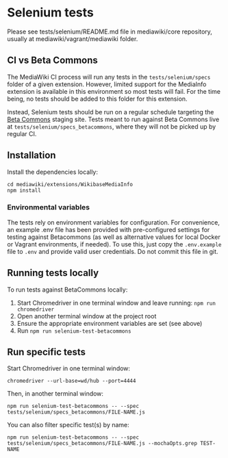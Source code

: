 # Selenium tests
	
Please see tests/selenium/README.md file in mediawiki/core repository, usually
at mediawiki/vagrant/mediawiki folder.

## CI vs Beta Commons

The MediaWiki CI process will run any tests in the `tests/selenium/specs` folder
of a given extension. However, limited support for the MediaInfo extension is
available in this environment so most tests will fail. For the time being, no
tests should be added to this folder for this extension.

Instead, Selenium tests should be run on a regular schedule targeting the [Beta
Commons](https://commons.wikimedia.beta.wmflabs.org/) staging site. Tests
meant to run against Beta Commons live at `tests/selenium/specs_betacommons`,
where they will not be picked up by regular CI.

## Installation

Install the dependencies locally:

```
cd mediawiki/extensions/WikibaseMediaInfo
npm install
```

### Environmental variables

The tests rely on environment variables for configuration. For convenience, an
example .env file has been provided with pre-configured settings for testing
against Betacommons (as well as alternative values for local Docker or Vagrant
environments, if needed). To use this, just copy the `.env.example` file to
`.env` and provide valid user credentials. Do not commit this file in git.

## Running tests locally

To run tests against BetaCommons locally:

1. Start Chromedriver in one terminal window and leave running: `npm run chromedriver`
2. Open another terminal window at the project root
3. Ensure the appropriate environment variables are set (see above)
4. Run `npm run selenium-test-betacommons`

## Run specific tests
	
Start Chromedriver in one terminal window:

```
chromedriver --url-base=wd/hub --port=4444
```
	
Then, in another terminal window:

```
npm run selenium-test-betacommons -- --spec tests/selenium/specs_betacommons/FILE-NAME.js
```
	
You can also filter specific test(s) by name:

```
npm run selenium-test-betacommons -- --spec tests/selenium/specs_betacommons/FILE-NAME.js --mochaOpts.grep TEST-NAME
```
